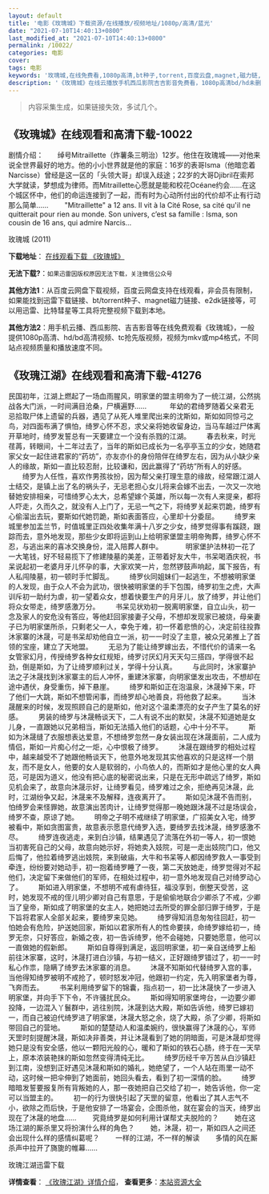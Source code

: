 ```yaml
---
layout: default
title: '电影《玫瑰城》下载资源/在线播放/视频地址/1080p/高清/蓝光'
date: "2021-07-10T14:40:13+0800"
last_modified_at: "2021-07-10T14:40:13+0800"
permalink: /10022/
categories: 电影
cover:
tags: 电影
keywords: '玫瑰城,在线免费看,1080p高清,bt种子,torrent,百度云盘,magnet,磁力链,迅雷下载资源'
description: '《玫瑰城》在线云播放手机西瓜影院吉吉影音免费看，1080p高清bd/hd未删减完整版和tc抢先枪版，mkv/mp4格式，附带bt/torrent种子、magnet/磁力链、百度云盘、网盘资源迅雷下载链接'
---
```


>内容采集生成，如果链接失效，多试几个。


## 《玫瑰城》在线观看和高清下载-10022

剧情介绍：　　绰号Mitraillette（炸薯条三明治）12岁。他住在玫瑰城——对他来说全世界最好的地方。他的小小世界就是他的家庭：16岁的表哥Isma（他暗恋着Narcisse）曾经是这一区的「头领大哥」却误入歧途；22岁的大哥Djibril在索邦大学就读，梦想成为律师。而Mitraillette心愿就是能和校花Océane约会……在这个城区怀中，他们的命运连接到了一起，而有时为心动所付出的代价却不止有行动那么简单…… 　　"Mitraillette" a 12 ans. Il vit à la Cité Rose, sa cité qu'il ne quitterait pour rien au monde. Son univers, c’est sa famille : Isma, son cousin de 16 ans, qui admire Narcis...


玫瑰城 (2011)

**下载地址**： [在线观看下载 《玫瑰城》](https://www.btbtdy.me/btdy/dy8741.html) 


**无法下载?**：`如果迅雷因版权原因无法下载，关注微信公众号 `

**其他方法1**：从百度云网盘下载视频，百度云网盘支持在线观看，非会员有限制，如果能找到迅雷下载链接、bt/torrent种子、magnet磁力链接、e2dk链接等，可以用迅雷、比特彗星等工具将完整视频下载到本地。

**其他方法2**：用手机云播、西瓜影院、吉吉影音等在线免费观看《玫瑰城》，一般提供1080p高清、hd/bd高清视频、tc抢先版视频，视频为mkv或mp4格式，不同站点视频质量和播放速度不同。


## 《玫瑰江湖》在线观看和高清下载-41276

民国初年，江湖上燃起了一场血雨腥风，明家堡的盟主明帝为了一统江湖，公然挑战各大门派，一时间满目沧桑，尸横遍野&hellip;… 　　　年幼的君绮罗随着父亲君无忌拾取尸体上遗留的兵器，遇见了从死人堆里爬出来的沈斯如，斯如如同惊弓之鸟，对四面布满了惧怕，绮罗心怀不忍，求父亲将她收留身边，当马车越过尸体离开草地时，绮罗发誓总有一天要建立一个没有杀戮的江湖。 　　春去秋来，时光荏苒，转眼间，十二年过去了，当年的斯如已成长为一名亭亭玉立的少女，她随君家父女一起住进君家的“药坊”，亦友亦仆的身份陪伴在绮罗左右，因为从小缺少亲人的缘故，斯如一直比较忍耐，比较谦和，因此赢得了“药坊”所有人的好感。 　　绮罗为人任性，喜欢作男孩妆扮，因为帮父亲打理生意的缘故，经常跟江湖人士结交，是镇上出了名的祸头子，无忌老担心女儿将来会嫁不出去，一次又一次地替她安排相亲，可惜绮罗心太大，总希望嫁个英雄，所以每一次有人来提亲，都将人吓走，久而久之，就没有人上门了，无忌一气之下，将绮罗关起来罚跪，绮罗有心偷溜出去玩，要斯如代她罚跪，斯如表面答应，心里却十分委屈。 　　绮罗来城里参加盂兰节，时值城里正四处收集年满十八岁之少女，绮罗觉得事有蹊跷，跟踪而去，意外地发现，那些少女即将运到山上给明家堡盟主明帝殉葬，绮罗心怀不忍，与逃出来的喜冰交换身份，混入陪葬人群中。 　　　明家堡护法林初一花了一大笔钱，好不轻易揽下了修建陵墓的美差，正带着好友大牛，书呆喝酒庆祝，书呆说起初一老婆月牙儿怀孕的事，大家欢笑一片，忽然锣鼓声响起，属下报告，有人私闯陵墓，初一顿时手忙脚乱。 　　绮罗伙同姐妹们一起逃生，不想被明家堡的人发现，由于众人不会为武功，很快被明家堡的手下包围，绮罗初生之虎，大声训斥初一助纣为虐，初一望着众女，想着快要生产的月牙儿，放了绮罗，并让他们将众女带走，绮罗感激万分。 　　书呆见状劝初一脱离明家堡，自立山头，初一念及家人的安危没有答应，等他赶回家接妻子父母，不想却发现家已被烧，母亲妻子已为明家堡所杀，只剩老父一人，幸免于难，初一怀着悲愤的心，决定前往投靠沐家寨的沐晟，可是书呆却劝他自立一派，初一一时没了主意，被众兄弟推上了首领的宝座，建立了天地盟。 　　无忌为了能让绮罗嫁出去，不惜代价的请来一名女管家幻月，传授绮罗各种女红规矩，绮罗讨厌幻月天天勾三搭四，学得很不起劲，倒是斯如，为了让绮罗顺利过关，学得十分认真。 　　与此同时，沐家寨护法之子沐晟找到沐家寨主的后人冲怀，重建沐家寨，向明家堡发出攻击，不想却在途中遇伏，身受重伤，掉下悬崖。 　　绮罗和斯如正在泡温泉，沐晟掉下来，吓了他们一大跳，斯如不想管闲事，而绮罗却心地善良，将他救了起来。 　　当沐晟醒来的时候，发现照顾自己的是斯如，他对这个温柔漂亮的女子产生了莫名的好感。 　　男装的绮罗与沐晟畅谈天下，二人有说不出的默契，沐晟不知道她是女儿身，一直跟她以兄弟相当，斯如无法插入他们的话题，心中十分不平。 　　斯如为沐晟缝了衣服想表达爱意，不想绮罗忽然一身女装出现在沐晟面前，二人成为情侣，斯如一片痴心付之一炬，心中恨极了绮罗。 　　沐晟在跟绮罗的相处过程中，越来越受不了她跟他畅谈天下，他意外地发现其实他喜欢的只是这样一个朋友，而不是女人，他要的女人是软弱的，小鸟依人的，而斯如才是他心里的女人典范，可是因为道义，他没有把心底的秘密说出来，只是在无形中疏远了绮罗，斯如见机会来了，故意向沐晟示好，让绮罗看见，绮罗难过之余，拒绝再见沐晟，此时，江湖纷争又起，沐晟来不及解释，连夜离开了。 　　斯如见沐晟不告而别，怕绮罗会来怪罪她，故意演出苦肉计，让绮罗觉得那一晚她跟沐晟不过是场误会，绮罗不查，原谅了她。 　　明帝之子明不戒继续了明家堡，广招美女入宅，绮罗被看中，斯如贪图富贵，故意表示愿意代绮罗入选，要绮罗去找沐晟，绮罗感激不尽。 　　绮罗连夜逃走，来到白沙镇，结果遇见了流落在外初一等人，初一恨她当初害死自己的父母，故意向她示好，将她卖入妓院，可是一走出妓院门口，他又后悔了，他拉着绮罗逃出妓院，来到破庙，大牛和书呆等人都因绮罗救人一事受到牵连，纷纷要对她动手，初一抱着绮罗睡了一夜，第二天放她走，绮罗觉得对不起他们，决定留下来做他们的军师，在相处过程中，初一意外地发现自己对绮罗动心了。 　　斯如进入明家堡，不想明不戒有虐待狂，福没享到，倒整天受苦，这时，她发现不戒的侄儿明少卿对自己有意思，于是偷偷地联合少卿杀了不戒，少卿当了皇帝，斯如成了明家堡的女主人，她把她过去所受的罪全部归罪于绮罗，于是下旨将君家人全部关起来，要绮罗来见她。 　　绮罗得知消息匆匆往回赶，初一怕她会有危险，护送她回家，斯如以君家所有人的性命要挟，命绮罗嫁给初一，绮罗无奈，只好答应，新婚之夜，初一告诉绮罗，他不会碰她，只要她愿意，他可以一直做她的假新郎。 　　斯如自尊得到满足，返回明家堡，初一亲自送绮罗上船前往沐家寨，这时，沐晟打进白沙镇，与初一结义，正好跟绮罗错过了，初一一时私心作祟，隐瞒了绮罗去沐家寨的消息。 　　沐晟不知斯如代替绮罗入宫的事，当他得知绮罗被明不戒抢了，顿时怒发冲冠，他跟初一约定，先入明家堡者为尊，飞奔而去。 　　书呆利用绮罗留下的锦囊，指点初一，初一比沐晟快了一步进入明家堡，并向手下下令，不许骚扰民众。 　　斯如得知明家堡垮台，一边要少卿投降，一边混入丫鬟群中，逃往别院，沐晟到达大殿，斯如告诉他，绮罗已嫁初一，而自己被迫代绮罗进了明家堡，沐晟大怒之余，烧了大殿，杀了少卿，将斯如带回自己的营地。 　　斯如的楚楚动人和温柔婉约，很快赢得了沐晟的心，军师天罡时刻提醒沐晟，斯如决非善类，并让沐晟看到了她的阴暗面，可是沐晟却觉得她只是没有安全感，他以一颗阳光般的心，暖和了斯如的铁石心肠，终于在一天早上，原本浓装艳抹的斯如忽然变得清纯无比。 　　绮罗历经千辛万苦从白沙镇赶到江南，没想到正好遇见沐晟和斯如的婚礼，她绝望了，一个人站在雨里一动不动，这时候一把伞伸到了她面前，她回头看去，看到了初一深情的脸。 　　绮罗暗暗发誓要报复所有背叛她的人，那一夜她把自己交给了初一，她告诉他，你一定可以当盟主的。 　　初一的行为很快引起了天罡的留意，他看出了其人志气不小，欲除之而后快，于是他安排了一场宴会，企图杀他，就在宴会的当天，绮罗出现在了沐晟的地盘&hellip;… 　　究竟绮罗是如何利用计谋帮丈夫脱险的？ 　　她在这场江湖的厮杀里又将扮演什么样的角色？ 　　她，沐晟，初一，斯如四人之间还会出现什么样的感情纠葛呢？ 　　一样的江湖，不一样的解读 　　多情的风在厮杀声中拉开了旖旎的帷幕……


玫瑰江湖迅雷下载

**详情查看**： [《玫瑰江湖》详情介绍](/movie/41276/)， **查看更多**：[本站资源大全](/movie/t/all/)

